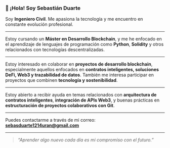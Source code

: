 ### 👋 ¡Hola! Soy Sebastián Duarte

Soy **Ingeniero Civil**. Me apasiona la tecnología y me encuentro en constante evolución profesional.

---

Estoy cursando un **Máster en Desarrollo Blockchain**, y me he enfocado en el aprendizaje de lenguajes de programación como **Python**, **Solidity** y otros relacionados con tecnologías descentralizadas.

---

Estoy interesado en colaborar en **proyectos de desarrollo blockchain**, especialmente aquellos enfocados en **contratos inteligentes, soluciones DeFi, Web3 y trazabilidad de datos**. También me interesa participar en proyectos que combinen **tecnología y sostenibilidad**.

---

Estoy abierto a recibir ayuda en temas relacionados con **arquitectura de contratos inteligentes**, **integración de APIs Web3**, y buenas prácticas en **estructuración de proyectos colaborativos con Git**.

---

Puedes contactarme a través de mi correo: **sebasduarte1214uran@gmail.com**

---

> _“Aprender algo nuevo cada día es mi compromiso con el futuro.”_


